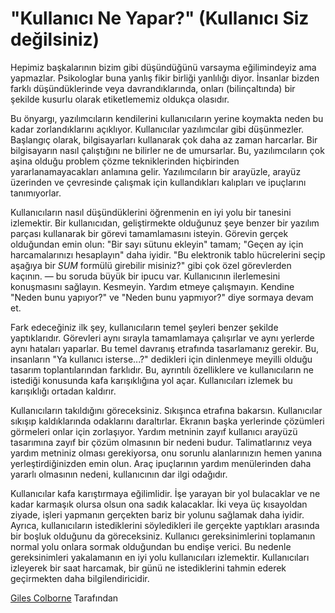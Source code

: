 # "Kullanıcı Ne Yapar?" (Kullanıcı Siz değilsiniz)

Hepimiz başkalarının bizim gibi düşündüğünü varsayma eğilimindeyiz ama yapmazlar. Psikologlar buna yanlış fikir birliği yanlılığı diyor. İnsanlar bizden farklı düşündüklerinde veya davrandıklarında, onları (bilinçaltında) bir şekilde kusurlu olarak etiketlememiz oldukça olasıdır.

Bu önyargı, yazılımcıların kendilerini kullanıcıların yerine koymakta neden bu kadar zorlandıklarını açıklıyor. Kullanıcılar yazılımcılar gibi düşünmezler. Başlangıç olarak, bilgisayarları kullanarak çok daha az zaman harcarlar. Bir bilgisayarın nasıl çalıştığını ne bilirler ne de umursarlar. Bu, yazılımcıların çok aşina olduğu problem çözme tekniklerinden hiçbirinden yararlanamayacakları anlamına gelir. Yazılımcıların bir arayüzle, arayüz üzerinden ve çevresinde çalışmak için kullandıkları kalıpları ve ipuçlarını tanımıyorlar.

Kullanıcıların nasıl düşündüklerini öğrenmenin en iyi yolu bir tanesini izlemektir. Bir kullanıcıdan, geliştirmekte olduğunuz şeye benzer bir yazılım parçası kullanarak bir görevi tamamlamasını isteyin. Görevin gerçek olduğundan emin olun: "Bir sayı sütunu ekleyin" tamam; "Geçen ay için harcamalarınızı hesaplayın" daha iyidir. "Bu elektronik tablo hücrelerini seçip aşağıya bir *SUM* formülü girebilir misiniz?" gibi çok özel görevlerden kaçının. — bu soruda büyük bir ipucu var. Kullanıcının ilerlemesini konuşmasını sağlayın. Kesmeyin. Yardım etmeye çalışmayın. Kendine "Neden bunu yapıyor?" ve "Neden bunu yapmıyor?" diye sormaya devam et.

Fark edeceğiniz ilk şey, kullanıcıların temel şeyleri benzer şekilde yaptıklarıdır. Görevleri aynı sırayla tamamlamaya çalışırlar ve aynı yerlerde aynı hataları yaparlar. Bu temel davranış etrafında tasarlamanız gerekir. Bu, insanların "Ya kullanıcı isterse...?" dedikleri için dinlenmeye meyilli olduğu tasarım toplantılarından farklıdır. Bu, ayrıntılı özelliklere ve kullanıcıların ne istediği konusunda kafa karışıklığına yol açar. Kullanıcıları izlemek bu karışıklığı ortadan kaldırır.

Kullanıcıların takıldığını göreceksiniz. Sıkışınca etrafına bakarsın. Kullanıcılar sıkışıp kaldıklarında odaklarını daraltırlar. Ekranın başka yerlerinde çözümleri görmeleri onlar için zorlaşıyor. Yardım metninin zayıf kullanıcı arayüzü tasarımına zayıf bir çözüm olmasının bir nedeni budur. Talimatlarınız veya yardım metniniz olması gerekiyorsa, onu sorunlu alanlarınızın hemen yanına yerleştirdiğinizden emin olun. Araç ipuçlarının yardım menülerinden daha yararlı olmasının nedeni, kullanıcının dar ilgi odağıdır.

Kullanıcılar kafa karıştırmaya eğilimlidir. İşe yarayan bir yol bulacaklar ve ne kadar karmaşık olursa olsun ona sadık kalacaklar. İki veya üç kısayoldan ziyade, işleri yapmanın gerçekten bariz bir yolunu sağlamak daha iyidir. Ayrıca, kullanıcıların istediklerini söyledikleri ile gerçekte yaptıkları arasında bir boşluk olduğunu da göreceksiniz. Kullanıcı gereksinimlerini toplamanın normal yolu onlara sormak olduğundan bu endişe verici. Bu nedenle gereksinimleri yakalamanın en iyi yolu kullanıcıları izlemektir. Kullanıcıları izleyerek bir saat harcamak, bir günü ne istediklerini tahmin ederek geçirmekten daha bilgilendiricidir.

[Giles Colborne](http://programmer.97things.oreilly.com/wiki/index.php/Giles_Colborne) Tarafından